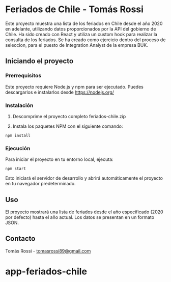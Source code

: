 # Feriados de Chile - Tomás Rossi

Este proyecto muestra una lista de los feriados en Chile desde el año 2020 en adelante, utilizando datos proporcionados por la API del gobierno de Chile. Ha sido creado con React y utiliza un custom hook para realizar la consulta de los feriados.
Se ha creado como ejercicio dentro del proceso de seleccion, para el puesto de Integration Analyst de la empresa BUK.

## Iniciando el proyecto

### Prerrequisitos

Este proyecto requiere Node.js y npm para ser ejecutado. Puedes descargarlos e instalarlos desde https://nodejs.org/

### Instalación

1. Descomprime el proyecto completo feriados-chile.zip

2. Instala los paquetes NPM con el siguiente comando:

`npm install`

### Ejecución

Para iniciar el proyecto en tu entorno local, ejecuta:

`npm start`

Esto iniciará el servidor de desarrollo y abrirá automáticamente el proyecto en tu navegador predeterminado.

## Uso

El proyecto mostrará una lista de feriados desde el año especificado (2020 por defecto) hasta el año actual. Los datos se presentan en un formato JSON.

## Contacto

Tomás Rossi - tomasrossi89@gmail.com
# app-feriados-chile
